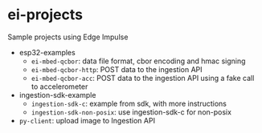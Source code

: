 # ei-projects
Sample projects using Edge Impulse 

* esp32-examples
  * `ei-mbed-qcbor`: data file format, cbor encoding and hmac signing
  * `ei-mbed-qcbor-http`: POST data to the ingestion API
  * `ei-mbed-qcbor-acc`: POST data to the ingestion API using a fake call to accelerometer
* ingestion-sdk-example
  * `ingestion-sdk-c`: example from sdk, with more instructions
  * `ingestion-sdk-non-posix`: use ingestion-sdk-c for non-posix
* `py-client`: upload image to Ingestion API
